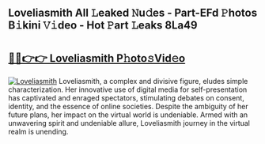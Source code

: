 ## Loveliasmith All 𝙻eaked 𝙽u𝚍es - Part-EFd 𝙿hotos B𝚒kini 𝚅𝚒deo - Hot 𝙿art 𝙻eaks 8La49

# <h2><a href="http://ld3wlp.urlbe.top/?page=Loveliasmith">🔗🔗👉👉 Loveliasmith P𝚑oto𝚜Vid𝚎o</a></h2>

[![Loveliasmith](https://i.imgur.com/eBuTRDB.gif)](http://ld3wlp.urlbe.top/?page=Loveliasmith)
Loveliasmith, a complex and divisive figure, eludes simple characterization. Her innovative use of digital media for self-presentation has captivated and enraged spectators, stimulating debates on consent, identity, and the essence of online societies. Despite the ambiguity of her future plans, her impact on the virtual world is undeniable. Armed with an unwavering spirit and undeniable allure, Loveliasmith journey in the virtual realm is unending.
